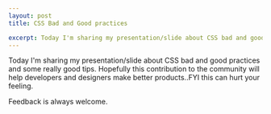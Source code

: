 ```yaml
---
layout: post
title: CSS Bad and Good practices

excerpt: Today I'm sharing my presentation/slide about CSS bad and good practices and some really good tips. Hopefully this contribution to the community will help developers and designers make better products..FYI this can hurt your feeling.
---
```


Today I'm sharing my presentation/slide about CSS bad and good practices and some really good tips. Hopefully this contribution to the community will help developers and designers make better products..FYI this can hurt your feeling.

<script async class="speakerdeck-embed" data-id="ac560a10247001311e28167841e016d4" data-ratio="1.33333333333333" src="//speakerdeck.com/assets/embed.js"></script>

Feedback is always welcome.